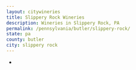 ```yaml
---
layout: citywineries
title: Slippery Rock Wineries
description: Wineries in Slippery Rock, PA
permalink: /pennsylvania/butler/slippery-rock/
state: pa
county: butler
city: slippery rock
---
```

-
